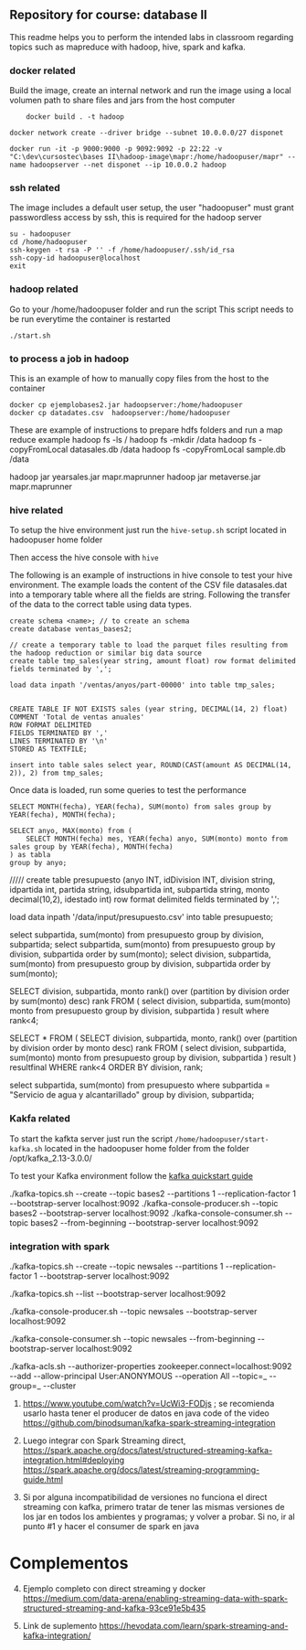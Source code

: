 ## Repository for course: database II

This readme helps you to perform the intended labs in classroom regarding topics such as mapreduce with hadoop, hive, spark and kafka.

### docker related

Build the image, create an internal network and run the image using a local volumen
path to share files and jars from the host computer

```
    docker build . -t hadoop

docker network create --driver bridge --subnet 10.0.0.0/27 disponet

docker run -it -p 9000:9000 -p 9092:9092 -p 22:22 -v "C:\dev\cursostec\bases II\hadoop-image\mapr:/home/hadoopuser/mapr" --name hadoopserver --net disponet --ip 10.0.0.2 hadoop
```

### ssh related

The image includes a default user setup, the user "hadoopuser" must grant passwordless access by ssh, this is required for the hadoop server

```
su - hadoopuser
cd /home/hadoopuser
ssh-keygen -t rsa -P '' -f /home/hadoopuser/.ssh/id_rsa
ssh-copy-id hadoopuser@localhost
exit
```

### hadoop related

Go to your /home/hadoopuser folder and run the script
This script needs to be run everytime the container is restarted

```
./start.sh
```

### to process a job in hadoop

This is an example of how to manually copy files from the host to the container

```
docker cp ejemplobases2.jar hadoopserver:/home/hadoopuser
docker cp datadates.csv  hadoopserver:/home/hadoopuser
```

These are example of instructions to prepare hdfs folders and run a map reduce example
hadoop fs -ls /
hadoop fs -mkdir /data
hadoop fs -copyFromLocal datasales.db /data
hadoop fs -copyFromLocal sample.db /data

hadoop jar yearsales.jar mapr.maprunner
hadoop jar metaverse.jar mapr.maprunner

### hive related

To setup the hive environment just run the `hive-setup.sh` script located in hadoopuser home folder

Then access the hive console with `hive`

The following is an example of instructions in hive console to test your hive environment. The example loads the content of the CSV file datasales.dat into a temporary table where all the fields are string. Following the transfer of the data to the correct table using data types.

```
create schema <name>; // to create an schema
create database ventas_bases2;

// create a temporary table to load the parquet files resulting from the hadoop reduction or similar big data source
create table tmp_sales(year string, amount float) row format delimited fields terminated by ',';

load data inpath '/ventas/anyos/part-00000' into table tmp_sales;


CREATE TABLE IF NOT EXISTS sales (year string, DECIMAL(14, 2) float)
COMMENT 'Total de ventas anuales'
ROW FORMAT DELIMITED
FIELDS TERMINATED BY ','
LINES TERMINATED BY '\n'
STORED AS TEXTFILE;

insert into table sales select year, ROUND(CAST(amount AS DECIMAL(14, 2)), 2) from tmp_sales;
```

Once data is loaded, run some queries to test the performance

```
SELECT MONTH(fecha), YEAR(fecha), SUM(monto) from sales group by YEAR(fecha), MONTH(fecha);

SELECT anyo, MAX(monto) from (
    SELECT MONTH(fecha) mes, YEAR(fecha) anyo, SUM(monto) monto from sales group by YEAR(fecha), MONTH(fecha)
) as tabla
group by anyo;
```

/////
create table presupuesto (anyo INT, idDivision INT, division string, idpartida int, partida string, idsubpartida int, subpartida string, monto decimal(10,2), idestado int) row format delimited fields terminated by ',';

load data inpath '/data/input/presupuesto.csv' into table presupuesto;

select subpartida, sum(monto) from presupuesto group by division, subpartida;
select subpartida, sum(monto) from presupuesto group by division, subpartida order by sum(monto);
select division, subpartida, sum(monto) from presupuesto group by division, subpartida order by sum(monto);

SELECT division, subpartida, monto rank() over (partition by division order by sum(monto) desc) rank FROM (
select division, subpartida, sum(monto) monto
from presupuesto group by division, subpartida
) result where rank<4;

SELECT \* FROM (
SELECT division, subpartida, monto, rank() over (partition by division order by monto desc) rank FROM (
select division, subpartida, sum(monto) monto
from presupuesto group by division, subpartida
) result
) resultfinal
WHERE rank<4
ORDER BY division, rank;

select subpartida, sum(monto) from presupuesto
where subpartida = "Servicio de agua y alcantarillado"
group by division, subpartida;

### Kakfa related

To start the kafkta server just run the script `/home/hadoopuser/start-kafka.sh` located in the hadoopuser home folder from the folder /opt/kafka_2.13-3.0.0/

To test your Kafka environment follow the [kafka quickstart guide](https://kafka.apache.org/quickstart)

./kafka-topics.sh --create --topic bases2 --partitions 1 --replication-factor 1 --bootstrap-server localhost:9092
./kafka-console-producer.sh --topic bases2 --bootstrap-server localhost:9092
./kafka-console-consumer.sh --topic bases2 --from-beginning --bootstrap-server localhost:9092

### integration with spark

./kafka-topics.sh --create --topic newsales --partitions 1 --replication-factor 1 --bootstrap-server localhost:9092

./kafka-topics.sh --list --bootstrap-server localhost:9092

./kafka-console-producer.sh --topic newsales --bootstrap-server localhost:9092

./kafka-console-consumer.sh --topic newsales --from-beginning --bootstrap-server localhost:9092

./kafka-acls.sh --authorizer-properties zookeeper.connect=localhost:9092 --add --allow-principal User:ANONYMOUS --operation All --topic=_ --group=_ --cluster

1. https://www.youtube.com/watch?v=UcWi3-FODjs ; se recomienda usarlo hasta tener el producer de datos en java
   code of the video https://github.com/binodsuman/kafka-spark-streaming-integration

2. Luego integrar con Spark Streaming direct,
   https://spark.apache.org/docs/latest/structured-streaming-kafka-integration.html#deploying
   https://spark.apache.org/docs/latest/streaming-programming-guide.html

3. Si por alguna incompatibilidad de versiones no funciona el direct streaming con kafka, primero tratar de tener las mismas versiones de los jar en todos los ambientes y programas; y volver a probar. Si no, ir al punto #1 y hacer el consumer de spark en java

# Complementos

4. Ejemplo completo con direct streaming y docker https://medium.com/data-arena/enabling-streaming-data-with-spark-structured-streaming-and-kafka-93ce91e5b435

5. Link de suplemento https://hevodata.com/learn/spark-streaming-and-kafka-integration/
